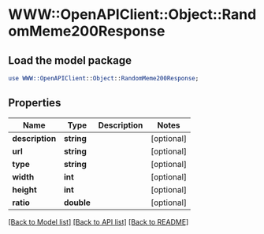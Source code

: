 # WWW::OpenAPIClient::Object::RandomMeme200Response

## Load the model package
```perl
use WWW::OpenAPIClient::Object::RandomMeme200Response;
```

## Properties
Name | Type | Description | Notes
------------ | ------------- | ------------- | -------------
**description** | **string** |  | [optional] 
**url** | **string** |  | [optional] 
**type** | **string** |  | [optional] 
**width** | **int** |  | [optional] 
**height** | **int** |  | [optional] 
**ratio** | **double** |  | [optional] 

[[Back to Model list]](../README.md#documentation-for-models) [[Back to API list]](../README.md#documentation-for-api-endpoints) [[Back to README]](../README.md)


